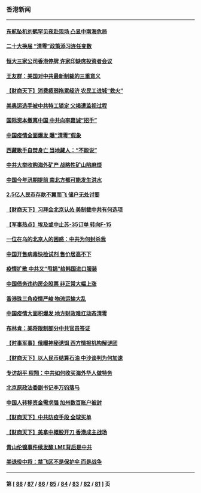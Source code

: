 ### 香港新闻
---
#### [东航坠机刘鹤罕见夜赴现场 凸显中南海危局](../../pages/ncid1349362/n13668867.md) 
#### [二十大换届 “清零”政策添习连任变数](../../pages/ncid1349362/n13668901.md) 
#### [恒大三家公司香港停牌 许家印缺席投资者会议](../../pages/ncid1349362/n13668823.md) 
#### [王友群：美国对中共最新制裁的三重意义](../../pages/ncid1349362/n13668319.md) 
#### [【财商天下】消费疲弱拖累经济 农民工进城“救火”](../../pages/ncid1349362/n13668288.md) 
#### [美奥运选手被中共特工锁定 父揭遭监视过程](../../pages/ncid1349362/n13666534.md) 
#### [国际资本撤离中国 中共向李嘉诚“招手”](../../pages/ncid1349362/n13666709.md) 
#### [中国疫情全面爆发 曝“清零”假象](../../pages/ncid1349362/n13666827.md) 
#### [西藏歌手自焚身亡 当地藏人：“不能说”](../../pages/ncid1349362/n13666484.md) 
#### [中共大举收购海外矿产 战略性矿山陷麻烦](../../pages/ncid1349362/n13666300.md) 
#### [中国今年汛期提前 南北方都可能发生洪水](../../pages/ncid1349362/n13666223.md) 
#### [2.5亿人民币存款不翼而飞 储户无处讨要](../../pages/ncid1349362/n13666281.md) 
#### [【财商天下】习拜会北京认怂 美制裁中共有何选项](../../pages/ncid1349362/n13665560.md) 
#### [【军事热点】埃及或中止苏-35订单 转向F-15](../../pages/ncid1349362/n13664248.md) 
#### [一位在乌的北京人的困惑：中共为何封杀我](../../pages/ncid1349362/n13664210.md) 
#### [中国开售病毒快检试剂 售价居高不下](../../pages/ncid1349362/n13664200.md) 
#### [疫情扩散 中共又“甩锅”给韩国进口服装](../../pages/ncid1349362/n13664105.md) 
#### [中国债务违约房企股票 非正常大幅上涨](../../pages/ncid1349362/n13664128.md) 
#### [香港珠三角疫情严峻 物流运输大乱](../../pages/ncid1349362/n13664063.md) 
#### [中国疫情大面积爆发 地方财政难扛动态清零](../../pages/ncid1349362/n13664028.md) 
#### [布林肯：美将限制部分中共官员签证](../../pages/ncid1349362/n13663070.md) 
#### [【时事军事】俄曝神秘诱饵 西方情报机构解谜团](../../pages/ncid1349362/n13658569.md) 
#### [【财商天下】以人民币结算石油 中沙谈判为何加速](../../pages/ncid1349362/n13658367.md) 
#### [专访胡平 程翔：中共如何收买海外华人做特务](../../pages/ncid1349362/n13657182.md) 
#### [北京原政法委副书记李万钧落马](../../pages/ncid1349362/n13657318.md) 
#### [中国人转移资金需求强 加州数百账户被封](../../pages/ncid1349362/n13657181.md) 
#### [【财商天下】中共防疫手段 全球买单](../../pages/ncid1349362/n13656603.md) 
#### [【财商天下】美拿中概股开刀 香港成主战场](../../pages/ncid1349362/n13653967.md) 
#### [青山伦镍事件续发酵 LME背后是中共](../../pages/ncid1349362/n13656540.md) 
#### [美退役中将：禁飞区不是保护伞 而是战争](../../pages/ncid1349362/n13654951.md) 

---
#### 第 [ [88](./88.md) / [87](./87.md) / [86](./86.md) / [85](./85.md) / [84](./84.md) / [83](./83.md) / [82](./82.md) / [81](./81.md) ] 页

